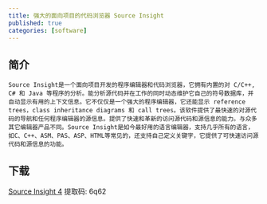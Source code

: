 ```yaml
---
title: 强大的面向项目的代码浏览器 Source Insight
published: true
categories: [software]
---
```


## 简介
```
Source Insight是一个面向项目开发的程序编辑器和代码浏览器，它拥有内置的对 C/C++, C# 和 Java 等程序的分析。能分析源代码并在工作的同时动态维护它自己的符号数据库，并自动显示有用的上下文信息。它不仅仅是一个强大的程序编辑器，它还能显示 reference trees，class inheritance diagrams 和 call trees。该软件提供了最快速的对源代码的导航和任何程序编辑器的源信息。提供了快速和革新的访问源代码和源信息的能力。与众多其它编辑器产品不同。Source Insight是如今最好用的语言编辑器，支持几乎所有的语言， 如C、C++、ASM、PAS、ASP、HTML等常见的，还支持自己定义关键字，它提供了可快速访问源代码和源信息的功能。
```

## 下载
[Source Insight 4](https://pan.baidu.com/s/1vkGQimj9oCOpI0PnqokH6A) 提取码: 6q62

